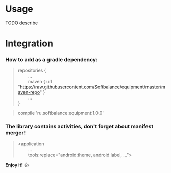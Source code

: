 # Usage

TODO describe

# Integration

### How to add as a gradle dependency:

>repositories {
><br>&nbsp;&nbsp;&nbsp;&nbsp;&nbsp;&nbsp;&nbsp;&nbsp;...
><br>&nbsp;&nbsp;&nbsp;&nbsp;&nbsp;&nbsp;&nbsp;&nbsp;maven { url "https://raw.githubusercontent.com/Softbalance/equipment/master/maven-repo" }
><br>&nbsp;&nbsp;&nbsp;&nbsp;&nbsp;&nbsp;&nbsp;&nbsp;...
><br> }

>compile 'ru.softbalance:equipment:1.0.0'

### The library contains activities, don't forget about manifest merger!
>\<application
><br>&nbsp;&nbsp;&nbsp;&nbsp;&nbsp;&nbsp;&nbsp;&nbsp;...
><br>&nbsp;&nbsp;&nbsp;&nbsp;&nbsp;&nbsp;&nbsp;&nbsp;tools:replace="android:theme, android:label, ...">

__Enjoy it!__ :+1:
